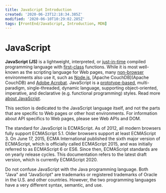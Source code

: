 ```yaml
---
title: JavaScript Introduction
created: '2020-06-23T12:18:34.385Z'
modified: '2020-06-10T10:29:02.285Z'
tags: [FrontEnd/JavaScript, Introduction, MDN]
---
```


# JavaScript

**JavaScript (JS)** is a lightweight, interpreted, or [just-in-time](https://en.wikipedia.org/wiki/Just-in-time_compilation) compiled programming language with [first-class](https://developer.mozilla.org/en-US/docs/Glossary/First-class_Function) functions. While it is most well-known as the scripting language for Web pages, many [non-browser](https://en.wikipedia.org/wiki/JavaScript#Uses_outside_Web_pages) environments also use it, such as [Node.js](https://developer.mozilla.org/en-US/docs/Glossary/Node.js), [Apache CouchDB](Apache CouchDB) and [Adobe Acrobat](http://www.adobe.com/devnet/acrobat/javascript.html). JavaScript is a [prototype-based](https://developer.mozilla.org/en-US/docs/Glossary/Prototype-based_programming), multi-paradigm, single-threaded, dynamic language, supporting object-oriented, imperative, and declarative (e.g. functional programming) styles. Read more [about JavaScript](https://developer.mozilla.org/en-US/docs/Web/JavaScript/About_JavaScript).

This section is dedicated to the JavaScript language itself, and not the parts that are specific to Web pages or other host environments. For information about API specifics to Web pages, please see Web APIs and DOM.

The standard for JavaScript is ECMAScript. As of 2012, all modern browsers fully support ECMAScript 5.1. Older browsers support at least ECMAScript 3. On June 17, 2015, ECMA International published the sixth major version of ECMAScript, which is officially called ECMAScript 2015, and was initially referred to as ECMAScript 6 or ES6. Since then, ECMAScript standards are on yearly release cycles. This documentation refers to the latest draft version, which is currently ECMAScript 2020.

Do not confuse JavaScript with the Java programming language. Both "Java" and "JavaScript" are trademarks or registered trademarks of Oracle in the U.S. and other countries. However, the two programming languages have a very different syntax, semantic, and use.